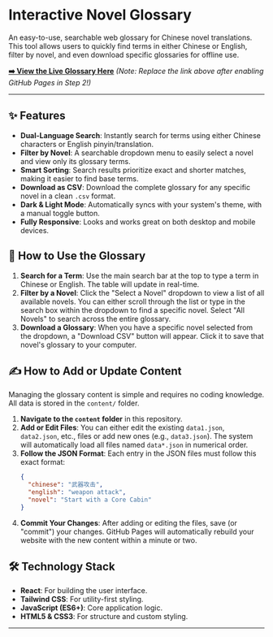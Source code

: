 # Interactive Novel Glossary

An easy-to-use, searchable web glossary for Chinese novel translations. This tool allows users to quickly find terms in either Chinese or English, filter by novel, and even download specific glossaries for offline use.

**[➡️ View the Live Glossary Here](https://dragoisback.github.io/)** 
*(Note: Replace the link above after enabling GitHub Pages in Step 2!)*

---

## ✨ Features

*   **Dual-Language Search**: Instantly search for terms using either Chinese characters or English pinyin/translation.
*   **Filter by Novel**: A searchable dropdown menu to easily select a novel and view only its glossary terms.
*   **Smart Sorting**: Search results prioritize exact and shorter matches, making it easier to find base terms.
*   **Download as CSV**: Download the complete glossary for any specific novel in a clean `.csv` format.
*   **Dark & Light Mode**: Automatically syncs with your system's theme, with a manual toggle button.
*   **Fully Responsive**: Looks and works great on both desktop and mobile devices.

## 🚀 How to Use the Glossary

1.  **Search for a Term**: Use the main search bar at the top to type a term in Chinese or English. The table will update in real-time.
2.  **Filter by a Novel**: Click the "Select a Novel" dropdown to view a list of all available novels. You can either scroll through the list or type in the search box within the dropdown to find a specific novel. Select "All Novels" to search across the entire glossary.
3.  **Download a Glossary**: When you have a specific novel selected from the dropdown, a "Download CSV" button will appear. Click it to save that novel's glossary to your computer.

## ✍️ How to Add or Update Content

Managing the glossary content is simple and requires no coding knowledge. All data is stored in the `content/` folder.

1.  **Navigate to the `content` folder** in this repository.
2.  **Add or Edit Files**: You can either edit the existing `data1.json`, `data2.json`, etc., files or add new ones (e.g., `data3.json`). The system will automatically load all files named `data*.json` in numerical order.
3.  **Follow the JSON Format**: Each entry in the JSON files must follow this exact format:
    ```json
    {
      "chinese": "武器攻击",
      "english": "weapon attack",
      "novel": "Start with a Core Cabin"
    }
    ```
4.  **Commit Your Changes**: After adding or editing the files, save (or "commit") your changes. GitHub Pages will automatically rebuild your website with the new content within a minute or two.

## 🛠️ Technology Stack

*   **React**: For building the user interface.
*   **Tailwind CSS**: For utility-first styling.
*   **JavaScript (ES6+)**: Core application logic.
*   **HTML5 & CSS3**: For structure and custom styling.

---
